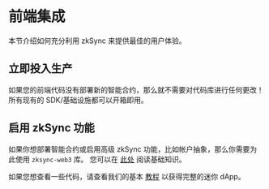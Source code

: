 # 前端集成

本节介绍如何充分利用 zkSync 来提供最佳的用户体验。

## 立即投入生产

如果您的前端代码没有部署新的智能合约，那么就不需要对代码库进行任何更改！ 所有现有的 SDK/基础设施都可以开箱即用。

## 启用 zkSync 功能

如果你想部署智能合约或启用高级 zkSync 功能，比如帐户抽象，那么你需要为此使用 `zksync-web3` 库。 您可以在 [此处](./features.md) 阅读基础知识。

如果您想查看一些代码，请查看我们的基本 [教程](../../dev/developer-guides/hello-world.md) 以获得完整的迷你 dApp。
